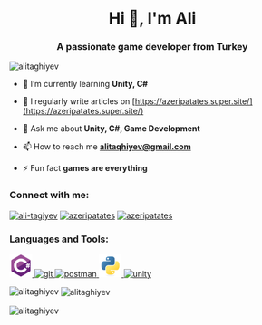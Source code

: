 <h1 align="center">Hi 👋, I'm Ali</h1>
<h3 align="center">A passionate game developer from Turkey</h3>

<p align="left"> <img src="https://komarev.com/ghpvc/?username=alitaghiyev&label=Profile%20views&color=0e75b6&style=flat" alt="alitaghiyev" /> </p>

- 🌱 I’m currently learning **Unity, C#**

- 📝 I regularly write articles on [https://azeripatates.super.site/](https://azeripatates.super.site/)

- 💬 Ask me about **Unity, C#, Game Development**

- 📫 How to reach me **alitaqhiyev@gmail.com**

- ⚡ Fun fact **games are everything**

<h3 align="left">Connect with me:</h3>
<p align="left">
<a href="https://linkedin.com/in/ali-tagiyev" target="blank"><img align="center" src="https://raw.githubusercontent.com/rahuldkjain/github-profile-readme-generator/master/src/images/icons/Social/linked-in-alt.svg" alt="ali-tagiyev" height="30" width="40" /></a>
<a href="https://youtube.com/@azeripatates" target="blank"><img align="center" src="https://raw.githubusercontent.com/rahuldkjain/github-profile-readme-generator/master/src/images/icons/Social/youtube.svg" alt="azeripatates" height="30" width="40" /></a>
<a href="https://www.leetcode.com/azeripatates" target="blank"><img align="center" src="https://raw.githubusercontent.com/rahuldkjain/github-profile-readme-generator/master/src/images/icons/Social/leet-code.svg" alt="azeripatates" height="30" width="40" /></a>
</p>

<h3 align="left">Languages and Tools:</h3>
<p align="left"> <a href="https://www.w3schools.com/cs/" target="_blank" rel="noreferrer"> <img src="https://raw.githubusercontent.com/devicons/devicon/master/icons/csharp/csharp-original.svg" alt="csharp" width="40" height="40"/> </a> <a href="https://git-scm.com/" target="_blank" rel="noreferrer"> <img src="https://www.vectorlogo.zone/logos/git-scm/git-scm-icon.svg" alt="git" width="40" height="40"/> </a> <a href="https://postman.com" target="_blank" rel="noreferrer"> <img src="https://www.vectorlogo.zone/logos/getpostman/getpostman-icon.svg" alt="postman" width="40" height="40"/> </a> <a href="https://www.python.org" target="_blank" rel="noreferrer"> <img src="https://raw.githubusercontent.com/devicons/devicon/master/icons/python/python-original.svg" alt="python" width="40" height="40"/> </a> <a href="https://unity.com/" target="_blank" rel="noreferrer"> <img src="https://www.vectorlogo.zone/logos/unity3d/unity3d-icon.svg" alt="unity" width="40" height="40"/> </a> </p>

<p><img align="left" src="https://github-readme-stats.vercel.app/api/top-langs?username=alitaghiyev&show_icons=true&locale=en&layout=compact" alt="alitaghiyev" /></p>

<p>&nbsp;<img align="center" src="https://github-readme-stats.vercel.app/api?username=alitaghiyev&show_icons=true&locale=en" alt="alitaghiyev" /></p>

<p><img align="center" src="https://github-readme-streak-stats.herokuapp.com/?user=alitaghiyev&" alt="alitaghiyev" /></p>

